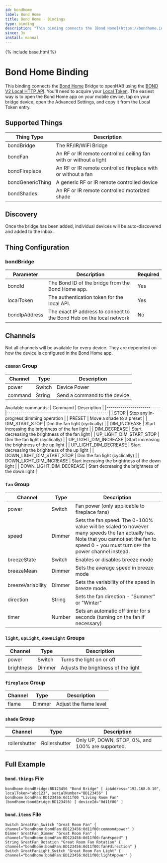 ```yaml
---
id: bondhome
label: Bond Home
title: Bond Home - Bindings
type: binding
description: "This binding connects the [Bond Home](https://bondhome.io/) Bridge to openHAB using the [BOND V2 Local HTTP API](http://docs-local.appbond.com)."
since: 3x
install: manual
---
```


<!-- Attention authors: Do not edit directly. Please add your changes to the appropriate source repository -->

{% include base.html %}

# Bond Home Binding

This binding connects the [Bond Home](https://bondhome.io/) Bridge to openHAB using the [BOND V2 Local HTTP API](http://docs-local.appbond.com).
You'll need to acquire your [Local Token](http://docs-local.appbond.com/#section/Getting-Started/Getting-the-Bond-Token).
The easiest way is to open the Bond Home app on your mobile device, tap on your bridge device, open the Advanced Settings, and copy it from the Local Token entry.

## Supported Things

| Thing Type       | Description                                                       |
|------------------|-------------------------------------------------------------------|
| bondBridge       | The RF/IR/WiFi Bridge                                             |
| bondFan          | An RF or IR remote controlled ceiling fan with or without a light |
| bondFireplace    | An RF or IR remote controlled fireplace with or without a fan     |
| bondGenericThing | A generic RF or IR remote controlled device                       |
| bondShades       | An RF or IR remote controlled motorized shade                     |

## Discovery

Once the bridge has been added, individual devices will be auto-discovered and added to the inbox.

## Thing Configuration

### bondBridge

| Parameter          | Description                                                           | Required |
|--------------------|-----------------------------------------------------------------------|----------|
| bondId             | The Bond ID of the bridge from the Bond Home app.                     | Yes      |
| localToken         | The authentication token for the local API.                           | Yes      |
| bondIpAddress      | The exact IP address to connect to the Bond Hub on the local network  | No       |

## Channels

Not all channels will be available for every device.
They are dependent on how the device is configured in the Bond Home app.

### `common` Group

| Channel    | Type     | Description                                                     |
|------------|----------|-----------------------------------------------------------------|
| power      | Switch   | Device Power                                                    |
| command    | String   | Send a command to the device                                    |

Available commands:
| Command                   | Description                                       |
|---------------------------|---------------------------------------------------|
| STOP                      | Stop any in-progress dimming operation            |
| PRESET                    | Move a shade to a preset                          |
| DIM_START_STOP            | Dim the fan light (cyclically)                    |
| DIM_INCREASE              | Start increasing the brightness of the fan light  |
| DIM_DECREASE              | Start decreasing the brightness of the fan light  |
| UP_LIGHT_DIM_START_STOP   | Dim the fan light (cyclically)                    |
| UP_LIGHT_DIM_INCREASE     | Start increasing the brightness of the up light   |
| UP_LIGHT_DIM_DECREASE     | Start decreasing the brightness of the up light   |
| DOWN_LIGHT_DIM_START_STOP | Dim the fan light (cyclically)                    |
| DOWN_LIGHT_DIM_INCREASE   | Start increasing the brightness of the down light |
| DOWN_LIGHT_DIM_DECREASE   | Start decreasing the brightness of the down light |

### `fan` Group

| Channel           | Type     | Description                                       |
|-------------------|----------|---------------------------------------------------|
| power             | Switch   | Fan power (only applicable to fireplace fans)     |
| speed             | Dimmer   | Sets the fan speed. The 0-100% value will be scaled to however many speeds the fan actually has. Note that you cannot set the fan to speed 0 - you must turn `OFF` the power channel instead. |
| breezeState       | Switch   | Enables or disables breeze mode                   |
| breezeMean        | Dimmer   | Sets the average speed in breeze mode             |
| breezeVariability | Dimmer   | Sets the variability of the speed in breeze mode. |
| direction         | String   | Sets the fan direction - "Summer" or "Winter"     |
| timer             | Number   | Sets an automatic off timer for s seconds (turning on the fan if necessary) |

### `light`, `upLight`, `downLight` Groups

| Channel         | Type   | Description                                            |
|-----------------|--------|--------------------------------------------------------|
| power           | Switch | Turns the light on or off                              |
| brightness      | Dimmer | Adjusts the brightness of the light                    |

### `fireplace` Group

| Channel  | Type   | Description                            |
|----------|--------|----------------------------------------|
| flame    | Dimmer | Adjust the flame level                 |

### `shade` Group

| Channel       | Type          | Description                                      |
|---------------|---------------|--------------------------------------------------|
| rollershutter | Rollershutter | Only UP, DOWN, STOP, 0%, and 100% are supported. |

## Full Example

### `bond.things` File

```
bondhome:bondBridge:BD123456 "Bond Bridge" [ ipAddress="192.168.0.10", localToken="abc123", serialNumber="BD123456" ]
bondhome:bondFan:BD123456:0d11f00 "Living Room Fan" (bondhome:bondBridge:BD123456) [ deviceId="0d11f00" ]
```

### `bond.items` File

```
Switch GreatFan_Switch "Great Room Fan" { channel="bondhome:bondFan:BD123456:0d11f00:common#power" }
Dimmer GreatFan_Dimmer "Great Room Fan" { channel="bondhome:bondFan:BD123456:0d11f00:fan#speed" }
String GreatFan_Rotation "Great Room Fan Rotation" { channel="bondhome:bondFan:BD123456:0d11f00:fan#direction" }
Switch GreatFanLight_Switch "Great Room Fan Light" { channel="bondhome:bondFan:BD123456:0d11f00:light#power" }
```
